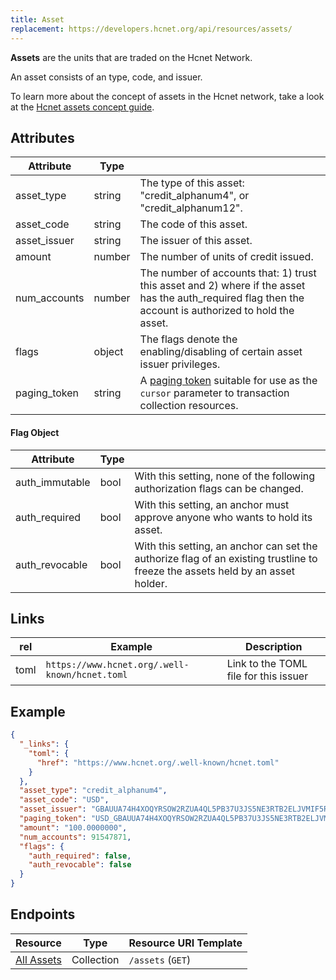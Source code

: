 ```yaml
---
title: Asset
replacement: https://developers.hcnet.org/api/resources/assets/
---
```


**Assets** are the units that are traded on the Hcnet Network.

An asset consists of an type, code, and issuer.

To learn more about the concept of assets in the Hcnet network, take a look at the [Hcnet assets concept guide](https://www.hcnet.org/developers/guides/concepts/assets.html).

## Attributes

|    Attribute     |  Type  |                                                                                                                                |
| ---------------- | ------ | ------------------------------------------------------------------------------------------------------------------------------ |
| asset_type               | string | The type of this asset: "credit_alphanum4", or "credit_alphanum12". |
| asset_code               | string | The code of this asset.   |
| asset_issuer             | string | The issuer of this asset. |
| amount                   | number | The number of units of credit issued. |
| num_accounts             | number | The number of accounts that: 1) trust this asset and 2) where if the asset has the auth_required flag then the account is authorized to hold the asset. |
| flags                    | object | The flags denote the enabling/disabling of certain asset issuer privileges. |
| paging_token             | string | A [paging token](./page.md) suitable for use as the `cursor` parameter to transaction collection resources.                   |

#### Flag Object
|    Attribute     |  Type  |                                                                                                                                |
| ---------------- | ------ | ------------------------------------------------------------------------------------------------------------------------------ |
| auth_immutable             | bool | With this setting, none of the following authorization flags can be changed. |
| auth_required              | bool | With this setting, an anchor must approve anyone who wants to hold its asset.  |
| auth_revocable             | bool | With this setting, an anchor can set the authorize flag of an existing trustline to freeze the assets held by an asset holder.  |

## Links
| rel          | Example                                                                                           | Description                                                
|--------------|---------------------------------------------------------------------------------------------------|------------------------------------------------------------
| toml  | `https://www.hcnet.org/.well-known/hcnet.toml`| Link to the TOML file for this issuer |

## Example

```json
{
  "_links": {
    "toml": {
      "href": "https://www.hcnet.org/.well-known/hcnet.toml"
    }
  },
  "asset_type": "credit_alphanum4",
  "asset_code": "USD",
  "asset_issuer": "GBAUUA74H4XOQYRSOW2RZUA4QL5PB37U3JS5NE3RTB2ELJVMIF5RLMAG",
  "paging_token": "USD_GBAUUA74H4XOQYRSOW2RZUA4QL5PB37U3JS5NE3RTB2ELJVMIF5RLMAG_credit_alphanum4",
  "amount": "100.0000000",
  "num_accounts": 91547871,
  "flags": {
    "auth_required": false,
    "auth_revocable": false
  }
}
```

## Endpoints

|  Resource                                |    Type    |    Resource URI Template     |
| ---------------------------------------- | ---------- | ---------------------------- |
| [All Assets](../endpoints/assets-all.md) | Collection | `/assets` (`GET`)            |
